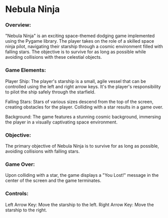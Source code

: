 # Nebula Ninja

### Overview:
"Nebula Ninja" is an exciting space-themed dodging game implemented using the Pygame library. The player takes on the role of a skilled space ninja pilot, navigating their starship through a cosmic environment filled with falling stars. The objective is to survive for as long as possible while avoiding collisions with these celestial objects.

### Game Elements:

Player Ship: The player's starship is a small, agile vessel that can be controlled using the left and right arrow keys. It's the player's responsibility to pilot the ship safely through the starfield.

Falling Stars: Stars of various sizes descend from the top of the screen, creating obstacles for the player. Colliding with a star results in a game over.

Background: The game features a stunning cosmic background, immersing the player in a visually captivating space environment.

### Objective:
The primary objective of Nebula Ninja is to survive for as long as possible, avoiding collisions with falling stars.

### Game Over:
Upon colliding with a star, the game displays a "You Lost!" message in the center of the screen and the game terminates.

### Controls:

Left Arrow Key: Move the starship to the left.
Right Arrow Key: Move the starship to the right.

